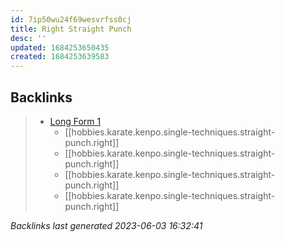 ```yaml
---
id: 7ip50wu24f69wesvrfss0cj
title: Right Straight Punch
desc: ''
updated: 1684253650435
created: 1684253639583
---
```


## Backlinks

> - [Long Form 1](..\forms\long-form-1.md)
>   - [[hobbies.karate.kenpo.single-techniques.straight-punch.right]]
>   - [[hobbies.karate.kenpo.single-techniques.straight-punch.right]]
>   - [[hobbies.karate.kenpo.single-techniques.straight-punch.right]]
>   - [[hobbies.karate.kenpo.single-techniques.straight-punch.right]]

_Backlinks last generated 2023-06-03 16:32:41_
